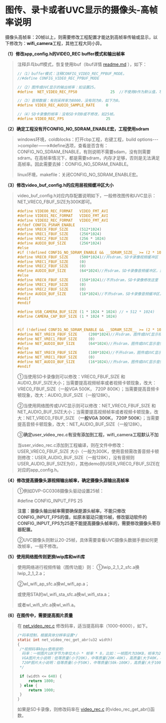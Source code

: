 ﻿# 图传、录卡或者UVC显示的摄像头-高帧率说明

摄像头高帧率：20帧以上，则需要修改工程配置才能达到高帧率传输或显示，以下修改为：**wifi_camera**工程，其他工程大同小异。

**（1）修改app_config.h的VIDEO_REC buffer模式和输出帧率**

> 注释乒乓buff模式，恢复使用lbuf（lbuf详情 [readme.md](..\lbuf\readme.md) ），如下：
>
> ```c
> //（1）buffer模式：注释CONFIG_VIDEO_REC_PPBUF_MODE。
> //#define CONFIG_VIDEO_REC_PPBUF_MODE
> 
> //（2）图传或UVC显示的输出帧率：如设置25。
> #define  NET_VIDEO_REC_FPS0   			25  //不使用0作为默认值，写具体数值
> 
> //（3）音频数据：有则采样率为8000，没有则为0，如下为0。
> #define VIDEO_REC_AUDIO_SAMPLE_RATE     0
> 
> //（4）SD卡录像的帧率：没有SD卡则0或不修改，如25帧。
> #define VIDEO_REC_FPS                   25
> ```
>
> 

**（2）确定工程没有开CONFIG_NO_SDRAM_ENABLE宏，工程使用sdram**

> windows环境，coldblocks：打开cbp工程，右键工程，build options--->compiler--->#define选项，查看是否含有：CONFIG_NO_SDRAM_ENABLE，有则说明不需要sdam，没有则需要sdram。在高帧率情况下，都是需要sdram，内存才足够，否则是无法满足高帧率。因此需要去掉：CONFIG_NO_SDRAM_ENABLE。
>
> linux环境，makefile：关闭CONFIG_NO_SDRAM_ENABLE宏。

**（3）修改video_buf_config.h的应用层视频缓冲区大小**

> video_buf_config.h对应内存配置说明如下，一般修改图传和UVC显示：NET_VREC0_FBUF_SIZE为300K即可。
>
> ```c
> #define VIDEO0_REC_FORMAT   VIDEO_FMT_AVI
> #define VIDEO1_REC_FORMAT   VIDEO_FMT_AVI
> #define VIDEO2_REC_FORMAT   VIDEO_FMT_AVI
> #ifdef CONFIG_PSRAM_ENABLE
> #define VREC0_FBUF_SIZE     (512*1024)
> #define VREC1_FBUF_SIZE     (256*1024)
> #define VREC2_FBUF_SIZE     (256 * 1024)
> #define AUDIO_BUF_SIZE      (256*1024)
> #else
> #if (!defined CONFIG_NO_SDRAM_ENABLE && __SDRAM_SIZE__ >= (2 * 1024 * 1024))
> #define VREC0_FBUF_SIZE     (500*1024)//开sdram，SD卡录像视频缓冲区
> #define VREC1_FBUF_SIZE     (0)
> #define VREC2_FBUF_SIZE     (0)
> #define AUDIO_BUF_SIZE      (64*1024)//开sdram，SD卡录像音频缓冲区，没有音频写0
> #else
> #define VREC0_FBUF_SIZE     (150*1024)//不开sdram，SD卡录像修改这里
> #define VREC1_FBUF_SIZE     (0)
> #define VREC2_FBUF_SIZE     (0)
> #define AUDIO_BUF_SIZE      (16*1024)//不开sdram，SD卡录像音频缓冲区，没有音频写0
> #endif
> #endif
> 
> #define USB_CAMERA_BUF_SIZE (1 * 1024 * 1024) // + 512 * 1024)
> #define CAMERA_CAP_BUF_SIZE (1 * 1024 * 1024)
> 
> 
> #if (!defined CONFIG_NO_SDRAM_ENABLE && __SDRAM_SIZE__ >= (2 * 1024 * 1024))
> #define NET_VREC0_FBUF_SIZE     (200*1024)//开sdram，图传或UVC显示视频缓冲区
> #define NET_VREC1_FBUF_SIZE     (0)
> #define NET_AUDIO_BUF_SIZE      (64*1024)//开sdram，图传或UVC显示音频缓冲区，没有音频写0
> #else
> #define NET_VREC0_FBUF_SIZE     (100*1024)//不开sdram，图传或UVC显示视频缓冲区
> #define NET_VREC1_FBUF_SIZE     (0)
> #define NET_AUDIO_BUF_SIZE      (16*1024)//开sdram，图传或UVC显示音频缓冲区，没有音频写0
> #endif
> ```
>
> ①当使用SD卡录像则可以修改：VREC0_FBUF_SIZE 和 AUDIO_BUF_SIZE大小；当需要提高视频帧率或者视频卡顿现象，改大：VREC0_FBUF_SIZE（一般VGA 500K， 720P 800K）；当需要提高音频卡顿现象，改大：AUDIO_BUF_SIZE（一般128K）。
>
> ②当使用网络图传或UVC显示则可以修改：NET_VREC0_FBUF_SIZE 和 NET_AUDIO_BUF_SIZE大小；当需要提高视频帧率或者视频卡顿现象，改大：NET_VREC0_FBUF_SIZE （**一般VGA 300K， 720P 500K**）；当需要提高音频卡顿现象，改大：NET_AUDIO_BUF_SIZE（一般128K）。
>
> ③**确定user_video_rec.c有没有添加到工程，wifi_camera工程默认不加**
>
> 当user_video_rec.c添加到工程编译，则在文件中修改：USER_VREC0_FBUF_SIZE 大小（一般为300K，使用音频需改善音频卡顿则修改：USER_AUDIO_BUF_SIZE（一般128K），没有音频则USER_AUDIO_BUF_SIZE为0），其他demo则USER_VREC0_FBUF_SIZE在对应的app_config.h。

**（4）修改提高摄像头源视频输出帧率，确定摄像头源输出高帧率**

> ①例如DVP-GC0308摄像头驱动设置25帧：
>
>  #define CONFIG_INPUT_FPS    25
>
> **注意：摄像头输出帧率需要确保是源头帧率，不能只修改CONFIG_INPUT_FPS的值，如原本驱动只能15帧，修改驱动软件的CONFIG_INPUT_FPS为25是不能提高摄像头帧率的，需要修改摄像头寄存器配置。**
>
> ②UVC摄像头则默认20-25帧，具体需要查看UVC摄像头数据手册如何更改帧率，一般不修改。

**（5）使用网络图传则更换lwip库和wifi库**

> 使用网络进行视频传输（图传功能）则：
> ①lwip_2_1_2_sfc.a换lwip_2_1_2.a；
>
> ②wl_wifi_ap_sfc.a换wl_wifi_ap.a；
>
> 或使用STA的wl_wifi_sta_sfc.a换wl_wifi_sta.a；
>
> 或者wl_wifi_sfc.a换wl_wifi.a。

**（6）在图传中，需要提高图片质量**

> 在 [net_video_rec.c](..\..\..\wifi_camera\wifi\net_video_rec.c) 修改码率，适当提高码率（1000-6000），如下。
>
> ```c
> /*码率控制，根据具体分辨率设置*/
> static int net_video_rec_get_abr(u32 width)
> {
>  /*视频码率kbps使用说明:
>   码率：一帧图片以K字节为单位大小 * 帧率 * 8，比如：一帧图片为30KB，帧率为20帧，则码率为30*20*8=4800
>   VGA图片大小说明：低等质量(小于20K)，中等质量(20K-40K)，高质量(大于40K，极限70K)
>   720P图片大小说明：低等质量(小于50K)，中等质量(50k-100K)，高质量(大于100K，极限150K)
>  */
> 
>  if (width <= 640) {
>      return 1800;
>  } else {
>      return 1000;
>  }
> }
> ```
>
> 如果是SD卡录像，则修改码率在 [video_rec.c](..\..\..\wifi_camera\video_rec.c) 的video_rec_get_abr()函数。
>



